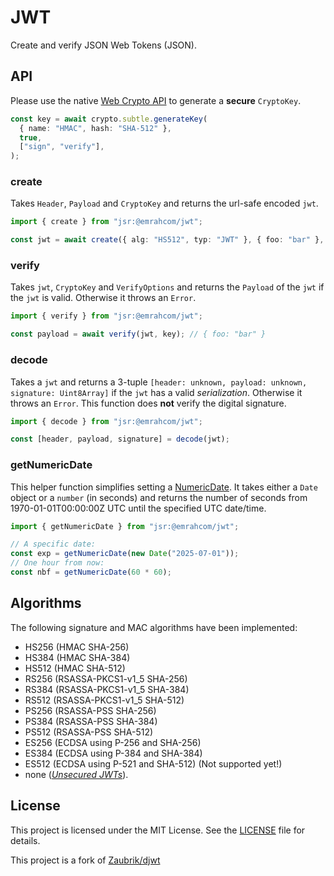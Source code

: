 # JWT

Create and verify JSON Web Tokens (JSON).

## API

Please use the native
[Web Crypto API](https://developer.mozilla.org/en-US/docs/Web/API/SubtleCrypto/generateKey)
to generate a **secure** `CryptoKey`.

```typescript
const key = await crypto.subtle.generateKey(
  { name: "HMAC", hash: "SHA-512" },
  true,
  ["sign", "verify"],
);
```

### create

Takes `Header`, `Payload` and `CryptoKey` and returns the url-safe encoded
`jwt`.

```typescript
import { create } from "jsr:@emrahcom/jwt";

const jwt = await create({ alg: "HS512", typ: "JWT" }, { foo: "bar" }, key);
```

### verify

Takes `jwt`, `CryptoKey` and `VerifyOptions` and returns the `Payload` of the
`jwt` if the `jwt` is valid. Otherwise it throws an `Error`.

```typescript
import { verify } from "jsr:@emrahcom/jwt";

const payload = await verify(jwt, key); // { foo: "bar" }
```

### decode

Takes a `jwt` and returns a 3-tuple
`[header: unknown, payload: unknown, signature: Uint8Array]` if the `jwt` has a
valid _serialization_. Otherwise it throws an `Error`. This function does
**not** verify the digital signature.

```typescript
import { decode } from "jsr:@emrahcom/jwt";

const [header, payload, signature] = decode(jwt);
```

### getNumericDate

This helper function simplifies setting a
[NumericDate](https://tools.ietf.org/html/rfc7519#page-6). It takes either a
`Date` object or a `number` (in seconds) and returns the number of seconds from
1970-01-01T00:00:00Z UTC until the specified UTC date/time.

```typescript
import { getNumericDate } from "jsr:@emrahcom/jwt";

// A specific date:
const exp = getNumericDate(new Date("2025-07-01"));
// One hour from now:
const nbf = getNumericDate(60 * 60);
```

## Algorithms

The following signature and MAC algorithms have been implemented:

- HS256 (HMAC SHA-256)
- HS384 (HMAC SHA-384)
- HS512 (HMAC SHA-512)
- RS256 (RSASSA-PKCS1-v1_5 SHA-256)
- RS384 (RSASSA-PKCS1-v1_5 SHA-384)
- RS512 (RSASSA-PKCS1-v1_5 SHA-512)
- PS256 (RSASSA-PSS SHA-256)
- PS384 (RSASSA-PSS SHA-384)
- PS512 (RSASSA-PSS SHA-512)
- ES256 (ECDSA using P-256 and SHA-256)
- ES384 (ECDSA using P-384 and SHA-384)
- ES512 (ECDSA using P-521 and SHA-512) (Not supported yet!)
- none ([_Unsecured JWTs_](https://tools.ietf.org/html/rfc7519#section-6)).

## License

This project is licensed under the MIT License. See the [LICENSE](LICENSE) file
for details.

This project is a fork of [Zaubrik/djwt](https://github.com/Zaubrik/djwt)
